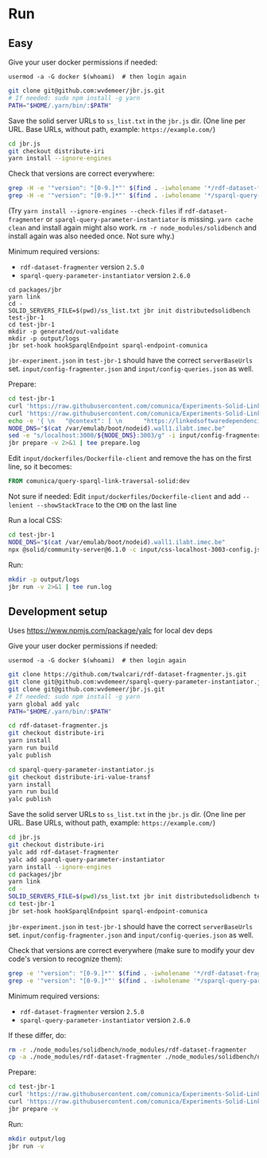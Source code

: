 # Run 

## Easy

Give your user docker permissions if needed:
```
usermod -a -G docker $(whoami)  # then login again
```

```bash
git clone git@github.com:wvdemeer/jbr.js.git
# If needed: sudo npm install -g yarn
PATH="$HOME/.yarn/bin/:$PATH"
```

Save the solid server URLs to `ss_list.txt` in the `jbr.js` dir. (One line per URL. Base URLs, without path, example: `https://example.com/`)

```bash
cd jbr.js
git checkout distribute-iri
yarn install --ignore-engines
```

Check that versions are correct everywhere:
```bash
grep -H -e '"version": "[0-9.]*"' $(find . -iwholename '*/rdf-dataset-fragmenter/package.json')
grep -H -e '"version": "[0-9.]*"' $(find . -iwholename '*/sparql-query-parameter-instantiator/package.json')
```

(Try `yarn install --ignore-engines --check-files` if `rdf-dataset-fragmenter` or `sparql-query-parameter-instantiator` is missing. `yarn cache clean` and install again might also work. `rm -r node_modules/solidbench` and install again was also needed once. Not sure why.)

Minimum required versions:
- `rdf-dataset-fragmenter` version `2.5.0`
- `sparql-query-parameter-instantiator` version `2.6.0`

```
cd packages/jbr
yarn link
cd -
SOLID_SERVERS_FILE=$(pwd)/ss_list.txt jbr init distributedsolidbench test-jbr-1
cd test-jbr-1
mkdir -p generated/out-validate
mkdir -p output/logs
jbr set-hook hookSparqlEndpoint sparql-endpoint-comunica
```

`jbr-experiment.json` in `test-jbr-1` should have the correct `serverBaseUrls` set.
`input/config-fragmenter.json` and `input/config-queries.json` as well.

Prepare:
```bash
cd test-jbr-1
curl 'https://raw.githubusercontent.com/comunica/Experiments-Solid-Link-Traversal/master/experiments/queries-discover/input/dockerfiles/Dockerfile-client' > input/dockerfiles/Dockerfile-client
curl 'https://raw.githubusercontent.com/comunica/Experiments-Solid-Link-Traversal/master/experiments/queries-discover/input/context-client.json' > input/context-client.json
echo -e '{ \n   "@context": [ \n      "https://linkedsoftwaredependencies.org/bundles/npm/@comunica/config-query-sparql/^2.0.0/components/context.jsonld", \n      "https://linkedsoftwaredependencies.org/bundles/npm/@comunica/config-query-sparql-link-traversal/^0.0.0/components/context.jsonld" \n   ], \n   "import": [ "ccqslt:config/config-solid-default.json" ]\n }\n' > input/config-client.json
NODE_DNS="$(cat /var/emulab/boot/nodeid).wall1.ilabt.imec.be"
sed -e "s/localhost:3000/${NODE_DNS}:3003/g" -i input/config-fragmenter*.json
jbr prepare -v 2>&1 | tee prepare.log
```

Edit `input/dockerfiles/Dockerfile-client` and remove the has on the first line, so it becomes:

```dockerfile
FROM comunica/query-sparql-link-traversal-solid:dev
```

Not sure if needed: Edit `input/dockerfiles/Dockerfile-client` and add `--lenient --showStackTrace` to the `CMD` on the last line


Run a local CSS:
```bash
cd test-jbr-1
NODE_DNS="$(cat /var/emulab/boot/nodeid).wall1.ilabt.imec.be"
npx @solid/community-server@6.1.0 -c input/css-localhost-3003-config.json -f generated/out-fragments/http/localhost_3003/ --port 3003 --baseUrl "http://${NODE_DNS}:3003"
```

Run:
```bash
mkdir -p output/logs
jbr run -v 2>&1 | tee run.log
```


## Development setup

Uses https://www.npmjs.com/package/yalc for local dev deps

Give your user docker permissions if needed:
```
usermod -a -G docker $(whoami)  # then login again
```

```bash
git clone https://github.com/twalcari/rdf-dataset-fragmenter.js.git 
git clone git@github.com:wvdemeer/sparql-query-parameter-instantiator.js.git
git clone git@github.com:wvdemeer/jbr.js.git
# If needed: sudo npm install -g yarn
yarn global add yalc
PATH="$HOME/.yarn/bin/:$PATH"
```

```bash
cd rdf-dataset-fragmenter.js
git checkout distribute-iri
yarn install
yarn run build
yalc publish
```


```bash
cd sparql-query-parameter-instantiator.js
git checkout distribute-iri-value-transf
yarn install
yarn run build
yalc publish
```

Save the solid server URLs to `ss_list.txt` in the `jbr.js` dir. (One line per URL. Base URLs, without path, example: `https://example.com/`)

```bash
cd jbr.js
git checkout distribute-iri
yalc add rdf-dataset-fragmenter
yalc add sparql-query-parameter-instantiator
yarn install --ignore-engines
cd packages/jbr
yarn link
cd -
SOLID_SERVERS_FILE=$(pwd)/ss_list.txt jbr init distributedsolidbench test-jbr-1
cd test-jbr-1
jbr set-hook hookSparqlEndpoint sparql-endpoint-comunica
```

`jbr-experiment.json` in `test-jbr-1` should have the correct `serverBaseUrls` set.
`input/config-fragmenter.json` and `input/config-queries.json` as well.

Check that versions are correct everywhere (make sure to modify your dev code's version to recognize them):
```bash
grep -e '"version": "[0-9.]*"' $(find . -iwholename '*/rdf-dataset-fragmenter/package.json')
grep -e '"version": "[0-9.]*"' $(find . -iwholename '*/sparql-query-parameter-instantiator/package.json')
```

Minimum required versions:
- `rdf-dataset-fragmenter` version `2.5.0`
- `sparql-query-parameter-instantiator` version `2.6.0`


If these differ, do:
```bash
rm -r ./node_modules/solidbench/node_modules/rdf-dataset-fragmenter
cp -a ./node_modules/rdf-dataset-fragmenter ./node_modules/solidbench/node_modules/rdf-dataset-fragmenter
```

Prepare:
```bash
cd test-jbr-1
curl 'https://raw.githubusercontent.com/comunica/Experiments-Solid-Link-Traversal/master/experiments/queries-discover/input/dockerfiles/Dockerfile-client' > input/dockerfiles/Dockerfile-client
curl 'https://raw.githubusercontent.com/comunica/Experiments-Solid-Link-Traversal/master/experiments/queries-discover/input/context-client.json' > input/context-client.json 
jbr prepare -v
```

Run:
```bash
mkdir output/log
jbr run -v
```
